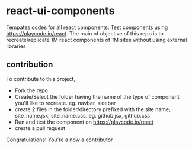 # react-ui-components
Tempates codes for all react components.
Test components using https://playcode.io/react.
The main of objective of this repo is to recreate/replicate 1M react components of 1M sites without using external libraries

## contribution
To contribute to this project, 
- Fork the repo
- Create/Select the folder having the name of the type of component you'll like to recreate. eg. navbar, sidebar
- create 2 files in the folder/directory prefixed with the site name; site_name.jsx, site_name.css. eg. github.jsx, github.css
- Run and test the component on https://playcode.io/react
- create a pull request 

Congratulations! You're a now a contributor
